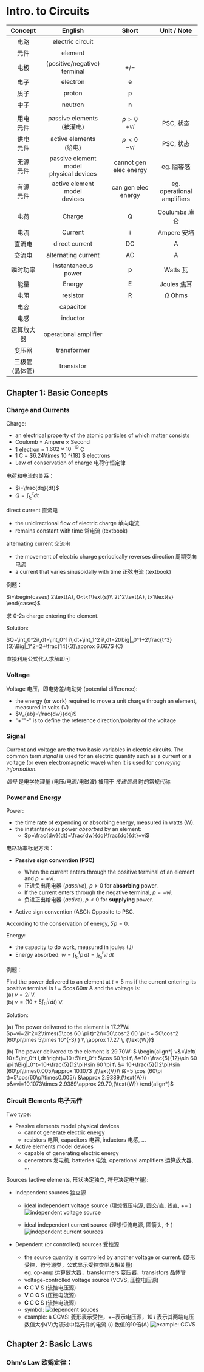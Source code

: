 # Intro. to Circuits

 Concept | English | Short | Unit / Note
 :-: | :-: | :-: | :-:
 电路 | electric circuit
 元件 | element  
 电极 | (positive/negative) <br> terminal | $+/-$ |
 电子 | electron | e
 质子 | proton | p
 中子 | neutron|  n 
 | | |
 用电<br>元件 | passive elements <br> (被灌电) | $p>0$ <br> $+vi$ | PSC, 状态
供电<br>元件 | active elements <br> (给电) | $p<0$ <br> $-vi$ | PSC, 状态
无源<br>元件 | passive element model<br>physical devices | cannot gen elec energy | eg. 阻容感
有源<br>元件 | active element model<br>devices | can gen elec energy | eg. operational<br>amplifiers
| | |
 电荷 | Charge | Q |Coulumbs 库仑 
 电流 | Current | i | Ampere 安培 
直流电 | direct current  | DC | A
交流电 | alternating current | AC | A
瞬时功率 | instantaneous <br> power | p | Watts 瓦
能量 | Energy | E | Joules 焦耳
电阻 | resistor | R | $\Omega$ Ohms
电容 | capacitor |
电感 | inductor
运算放大器 | operational amplifier |
变压器| transformer|
三极管<br>(晶体管) | transistor


## Chapter 1: Basic Concepts

### Charge and Currents
Charge:
-  an electrical property 
of the atomic particles of which matter consists
- Coulomb = Ampere $\times$ Second
- $1$ electron = $1.602\times 10^{-19}$ C
- $1$ C = $6.24\times 10 ^{18} $ electrons
- Law of conservation of charge 电荷守恒定律

电荷和电流的关系：
- $i=\frac{dq}{dt}$
- $Q=\int_{t_0}^{t}dt$

direct current 直流电
- the unidirectional flow of 
electric charge 单向电流
- remains constant with time 常电流 (textbook)

alternating current 交流电
-  the movement of electric charge periodically reverses direction 周期变向电流
- a current that varies sinusoidally with time 正弦电流 (textbook)

例题：

$i=\begin{cases} 2\text{A}, 0<t<1\text{s}\\ 2t^2\text{A}, t>1\text{s} \end{cases}$

求 0-2s charge entering the element.

Solution:

$Q=\int_0^2i\,dt=\int_0^1 i\,dt+\int_1^2 i\,dt=2t\big|_0^1+2\frac{t^3}{3}\Big|_1^2=2+\frac{14}{3}\approx 6.667$ (C)

直接利用公式代入求解即可

### Voltage
Voltage 电压，即电势差/电动势 (potential difference):
- the energy (or work) required to move a unit charge through an element, measured in volts (V)
- $V_{ab}=\frac{dw}{dq}$
- "+""-" is to define the reference direction/polarity of the voltage

### Signal
Current and voltage are the two basic 
variables in electric circuits. The common term _signal_ is used for an electric quantity such as a current or a voltage (or even electromagnetic wave) when it is used for _conveying information_. 

*信号* 是电学物理量 (电压/电流/电磁波) 被用于 *传递信息* 时的常规代称

### Power and Energy
Power:
- the time rate of expending or absorbing energy, measured in watts (W).
- the instantaneous power _absorbed_ by an element:
    - $p=\frac{dw}{dt}=\frac{dw}{dq}\frac{dq}{dt}=vi$

电路功率标记方法：
- **Passive sign convention (PSC)** 
    - When the current enters through the positive terminal of an element and $p = +vi$. 
    - 正进负出用电器 (*passive*), $p>0$ for **absorbing** power. 
    - If the current enters through the negative terminal, $p= −vi$. 
    - 负进正出给电器 (*active*), $p<0$ for **supplying** power.

- Active sign convention (ASC): Opposite to PSC.

According to the conservation of energy, $\sum p = 0$.

Energy:
- the capacity to do work, measured in joules (J)
- Energy absorbed: $w = \int_{t_0}^t p\,dt = \int_{t_0}^t vi\,dt$

例题：

Find the power delivered to an element at $t=5$ ms if the current entering its positive terminal is $i=5\cos60\pi t$ A and the voltage is:<br>
(a) $v=2i$ V. <br>
(b) $v=\left( 10+5\int_0^t i\,dt \right)$ V.

Solution:

(a) The power delivered to the element is 17.27W:<br>
$p=vi=2i^2=2\times(5\cos 60 \pi t)^2\\=50\cos^2 60 \pi t = 50\cos^2 (60\pi\times 5\times 10^{-3} ) \\ \approx 17.27 \, (\text{W})$

(b) The power delivered to the element is 29.70W:
$
\begin{align*}
v&=\left( 10+5\int_0^t i\,dt \right)=10+5\int_0^t 5\cos 60 \pi t\\
&=10+\frac{5}{12}\sin 60 \pi t\Big|_0^t=10+\frac{5}{12\pi}\sin 60 \pi t\\
&= 10+\frac{5}{12\pi}\sin (60\pi\times0.005)\approx 10.1073 \,(\text{V})\\
i&=5 \cos (60\pi t)=5\cos(60\pi\times0.005)\\
&\approx 2.9389\,(\text{A})\\
p&=vi=10.1073\times 2.9389\approx 29.70\,(\text{W})
\end{align*}$

### Circuit Elements 电子元件
Two type:
- Passive elements model physical devices 
    - cannot generate electric energy
    - resistors 电阻, capacitors 电容, inductors 电感, ...
- Active elements model devices
    - capable of generating electric energy
    - generators 发电机, batteries 电池, operational amplifiers 运算放大器, ...

Sources (active elements, 形状决定独立, 符号决定电学量):
- Independent sources 独立源
    - ideal independent voltage source (理想恒压电源, 圆交/直, 线直, $+-$ )
![independent voltage source](independent_voltage_sources.png)

    - ideal independent current source (理想恒流电源, 圆箭头, $\uparrow$ )
![independent current sources](independent_current_sources.png)

- Dependent (or controlled) sources 受控源
    -  the source quantity is 
controlled by another voltage or current. (菱形受控，符号源类，公式显示受控类型及相关量)<br>
eg. op-amp 运算放大器，transformers 变压器，transistors 晶体管
    - voltage-controlled voltage source (VCVS, 压控电压源)
    - **C** C **V** S (流控电压源)
    - **V** C **C** S (压控电流源)
    - **C** C **C** S (流控电流源)
    - symbol: ![dependent souces](dependent_sources.png)
    - example: a CCVS: 菱形表示受控，$+-$表示电压源，10 $i$ 表示其两端电压数值大小(V)为流过中路元件的电流 ($i$) 数值的10倍(A) ![example: CCVS](example_CCVS.png)

## Chapter 2: Basic Laws

### Ohm's Law 欧姆定律：
